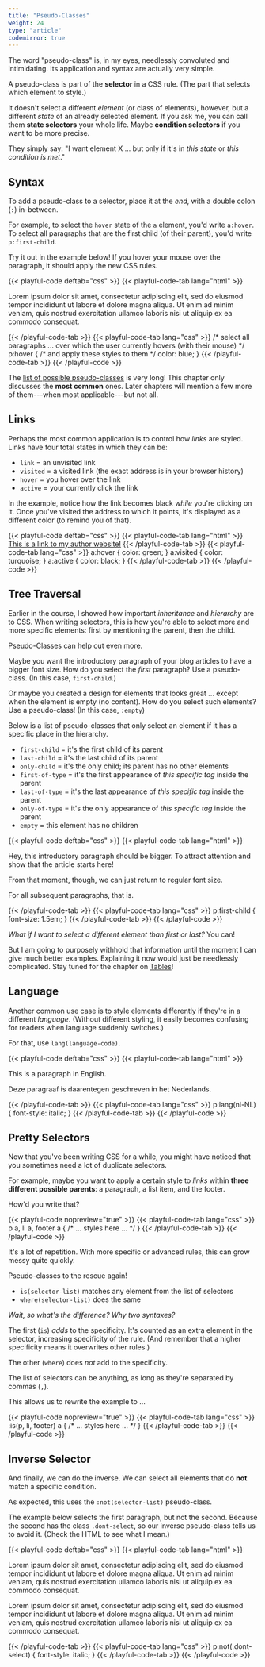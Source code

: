 ```yaml
---
title: "Pseudo-Classes"
weight: 24
type: "article"
codemirror: true
---
```


The word "pseudo-class" is, in my eyes, needlessly convoluted and intimidating. Its application and syntax are actually very simple.

A pseudo-class is part of the **selector** in a CSS rule. (The part that selects which element to style.)

It doesn't select a different _element_ (or class of elements), however, but a different _state_ of an already selected element. If you ask me, you can call them **state selectors** your whole life. Maybe **condition selectors** if you want to be more precise.

They simply say: "I want element X ... but only if it's in _this state_ or _this condition is met_."

## Syntax

To add a pseudo-class to a selector, place it at the _end_, with a double colon (`:`) in-between.

For example, to select the `hover` state of the `a` element, you'd write `a:hover`. To select all paragraphs that are the first child (of their parent), you'd write `p:first-child`.

Try it out in the example below! If you hover your mouse over the paragraph, it should apply the new CSS rules.

{{< playful-code deftab="css" >}}
{{< playful-code-tab lang="html" >}}
<p>Lorem ipsum dolor sit amet, consectetur adipiscing elit, sed do eiusmod tempor incididunt ut labore et dolore magna aliqua. Ut enim ad minim veniam, quis nostrud exercitation ullamco laboris nisi ut aliquip ex ea commodo consequat.</p>
{{< /playful-code-tab >}}
{{< playful-code-tab lang="css" >}}
/* select all paragraphs ... over which the user currently hovers (with their mouse) */
p:hover {
  /* and apply these styles to them */
  color: blue;
}
{{< /playful-code-tab >}}
{{< /playful-code >}}

The [list of possible pseudo-classes](https://developer.mozilla.org/en-US/docs/Web/CSS/Pseudo-classes) is very long! This chapter only discusses the **most common** ones. Later chapters will mention a few more of them---when most applicable---but not all.

## Links

Perhaps the most common application is to control how _links_ are styled. Links have four total states in which they can be:

* `link` = an unvisited link
* `visited` = a visited link (the exact address is in your browser history)
* `hover` = you hover over the link
* `active` = your currently click the link

In the example, notice how the link becomes black _while_ you're clicking on it. Once you've visited the address to which it points, it's displayed as a different color (to remind you of that).

{{< playful-code deftab="css" >}}
{{< playful-code-tab lang="html" >}}
<a href="https://tiamopastoor.com">This is a link to my author website!</a>
{{< /playful-code-tab >}}
{{< playful-code-tab lang="css" >}}
a:hover { color: green; }
a:visited { color: turquoise; }
a:active { color: black; }
{{< /playful-code-tab >}}
{{< /playful-code >}}

## Tree Traversal

Earlier in the course, I showed how important _inheritance_ and _hierarchy_ are to CSS. When writing selectors, this is how you're able to select more and more specific elements: first by mentioning the parent, then the child.

Pseudo-Classes can help out even more. 

Maybe you want the introductory paragraph of your blog articles to have a bigger font size. How do you select the _first_ paragraph? Use a pseudo-class. (In this case, `first-child`.)

Or maybe you created a design for elements that looks great ... except when the element is empty (no content). How do you select such elements? Use a pseudo-class! (In this case, `:empty`)

Below is a list of pseudo-classes that only select an element if it has a specific place in the hierarchy.

* `first-child` = it's the first child of its parent
* `last-child` = it's the last child of its parent
* `only-child` = it's the only child; its parent has no other elements
* `first-of-type` = it's the first appearance of _this specific tag_ inside the parent
* `last-of-type` = it's the last appearance of _this specific tag_ inside the parent
* `only-of-type` = it's the only appearance of _this specific tag_ inside the parent
* `empty` = this element has no children

{{< playful-code deftab="css" >}}
{{< playful-code-tab lang="html" >}}
<article>
  <p>Hey, this introductory paragraph should be bigger. To attract attention and show that the article starts here!</p>
  <p>From that moment, though, we can just return to regular font size.</p>
  <p>For all subsequent paragraphs, that is.</p>
</article>
{{< /playful-code-tab >}}
{{< playful-code-tab lang="css" >}}
p:first-child {
  font-size: 1.5em;
}
{{< /playful-code-tab >}}
{{< /playful-code >}}

_What if I want to select a different element than first or last?_ You can!

But I am going to purposely withhold that information until the moment I can give much better examples. Explaining it now would just be needlessly complicated. Stay tuned for the chapter on [Tables](../tables/)!

## Language

Another common use case is to style elements differently if they're in a different _language_. (Without different styling, it easily becomes confusing for readers when language suddenly switches.)

For that, use `lang(language-code)`.

{{< playful-code deftab="css" >}}
{{< playful-code-tab lang="html" >}}
<p>This is a paragraph in English.</p>
<p lang="nl-NL">Deze paragraaf is daarentegen geschreven in het Nederlands.</p>
{{< /playful-code-tab >}}
{{< playful-code-tab lang="css" >}}
p:lang(nl-NL) {
  font-style: italic;
}
{{< /playful-code-tab >}}
{{< /playful-code >}}

## Pretty Selectors

Now that you've been writing CSS for a while, you might have noticed that you sometimes need a lot of duplicate selectors.

For example, maybe you want to apply a certain style to _links_ within **three different possible parents**: a paragraph, a list item, and the footer. 

How'd you write that?

{{< playful-code nopreview="true" >}}
{{< playful-code-tab lang="css" >}}
p a, li a, footer a {
  /* ... styles here ... */
}
{{< /playful-code-tab >}}
{{< /playful-code >}}

It's a lot of repetition. With more specific or advanced rules, this can grow messy quite quickly.

Pseudo-classes to the rescue again!

* `is(selector-list)` matches any element from the list of selectors
* `where(selector-list)` does the same

_Wait, so what's the difference? Why two syntaxes?_

The first (`is`) _adds_ to the specificity. It's counted as an extra element in the selector, increasing specificity of the rule. (And remember that a higher specificity means it overwrites other rules.)

The other (`where`) does _not_ add to the specificity.

The list of selectors can be anything, as long as they're separated by commas (`,`).

This allows us to rewrite the example to ...

{{< playful-code nopreview="true" >}}
{{< playful-code-tab lang="css" >}}
:is(p, li, footer) a {
  /* ... styles here ... */
}
{{< /playful-code-tab >}}
{{< /playful-code >}}

## Inverse Selector

And finally, we can do the inverse. We can select all elements that do **not** match a specific condition.

As expected, this uses the `:not(selector-list)` pseudo-class.

The example below selects the first paragraph, but not the second. Because the second has the class `.dont-select`, so our inverse pseudo-class tells us to avoid it. (Check the HTML to see what I mean.)

{{< playful-code deftab="css" >}}
{{< playful-code-tab lang="html" >}}
<p>Lorem ipsum dolor sit amet, consectetur adipiscing elit, sed do eiusmod tempor incididunt ut labore et dolore magna aliqua. Ut enim ad minim veniam, quis nostrud exercitation ullamco laboris nisi ut aliquip ex ea commodo consequat.</p>
<p class="dont-select">Lorem ipsum dolor sit amet, consectetur adipiscing elit, sed do eiusmod tempor incididunt ut labore et dolore magna aliqua. Ut enim ad minim veniam, quis nostrud exercitation ullamco laboris nisi ut aliquip ex ea commodo consequat.</p>
{{< /playful-code-tab >}}
{{< playful-code-tab lang="css" >}}
p:not(.dont-select) {
  font-style: italic;
}
{{< /playful-code-tab >}}
{{< /playful-code >}}